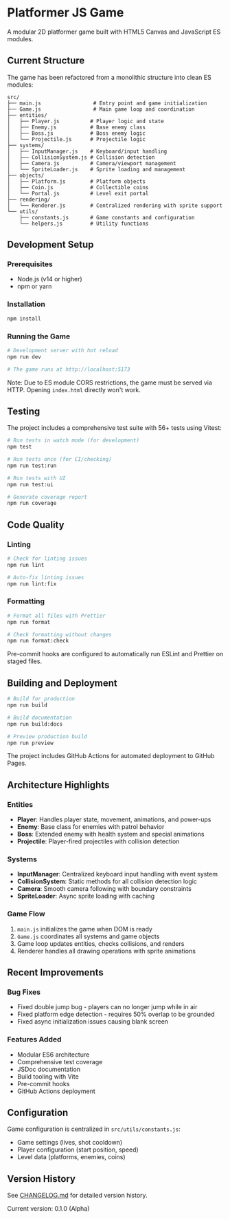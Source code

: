 # Platformer JS Game

A modular 2D platformer game built with HTML5 Canvas and JavaScript ES modules.

## Current Structure

The game has been refactored from a monolithic structure into clean ES modules:

```
src/
├── main.js                 # Entry point and game initialization
├── Game.js                 # Main game loop and coordination
├── entities/
│   ├── Player.js          # Player logic and state
│   ├── Enemy.js           # Base enemy class
│   ├── Boss.js            # Boss enemy logic
│   └── Projectile.js      # Projectile logic
├── systems/
│   ├── InputManager.js    # Keyboard/input handling
│   ├── CollisionSystem.js # Collision detection
│   ├── Camera.js          # Camera/viewport management
│   └── SpriteLoader.js    # Sprite loading and management
├── objects/
│   ├── Platform.js        # Platform objects
│   ├── Coin.js            # Collectible coins
│   └── Portal.js          # Level exit portal
├── rendering/
│   └── Renderer.js        # Centralized rendering with sprite support
└── utils/
    ├── constants.js       # Game constants and configuration
    └── helpers.js         # Utility functions
```

## Development Setup

### Prerequisites

- Node.js (v14 or higher)
- npm or yarn

### Installation

```bash
npm install
```

### Running the Game

```bash
# Development server with hot reload
npm run dev

# The game runs at http://localhost:5173
```

Note: Due to ES module CORS restrictions, the game must be served via HTTP. Opening `index.html` directly won't work.

## Testing

The project includes a comprehensive test suite with 56+ tests using Vitest:

```bash
# Run tests in watch mode (for development)
npm test

# Run tests once (for CI/checking)
npm run test:run

# Run tests with UI
npm run test:ui

# Generate coverage report
npm run coverage
```

## Code Quality

### Linting

```bash
# Check for linting issues
npm run lint

# Auto-fix linting issues
npm run lint:fix
```

### Formatting

```bash
# Format all files with Prettier
npm run format

# Check formatting without changes
npm run format:check
```

Pre-commit hooks are configured to automatically run ESLint and Prettier on staged files.

## Building and Deployment

```bash
# Build for production
npm run build

# Build documentation
npm run build:docs

# Preview production build
npm run preview
```

The project includes GitHub Actions for automated deployment to GitHub Pages.

## Architecture Highlights

### Entities

- **Player**: Handles player state, movement, animations, and power-ups
- **Enemy**: Base class for enemies with patrol behavior
- **Boss**: Extended enemy with health system and special animations
- **Projectile**: Player-fired projectiles with collision detection

### Systems

- **InputManager**: Centralized keyboard input handling with event system
- **CollisionSystem**: Static methods for all collision detection logic
- **Camera**: Smooth camera following with boundary constraints
- **SpriteLoader**: Async sprite loading with caching

### Game Flow

1. `main.js` initializes the game when DOM is ready
2. `Game.js` coordinates all systems and game objects
3. Game loop updates entities, checks collisions, and renders
4. Renderer handles all drawing operations with sprite animations

## Recent Improvements

### Bug Fixes

- Fixed double jump bug - players can no longer jump while in air
- Fixed platform edge detection - requires 50% overlap to be grounded
- Fixed async initialization issues causing blank screen

### Features Added

- Modular ES6 architecture
- Comprehensive test coverage
- JSDoc documentation
- Build tooling with Vite
- Pre-commit hooks
- GitHub Actions deployment

## Configuration

Game configuration is centralized in `src/utils/constants.js`:

- Game settings (lives, shot cooldown)
- Player configuration (start position, speed)
- Level data (platforms, enemies, coins)

## Version History

See [CHANGELOG.md](./CHANGELOG.md) for detailed version history.

Current version: 0.1.0 (Alpha)

